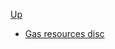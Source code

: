 <!-- gas resource discipline sidebar.md -->

[Up](../../)

- [Gas resources disc](gas_resource_disc)
